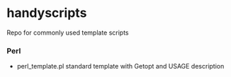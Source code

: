 # handyscripts
Repo for commonly used template scripts


### Perl
* perl_template.pl  standard template with Getopt and USAGE description
